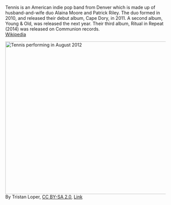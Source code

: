 Tennis is an American indie pop band from Denver which is made up of husband-and-wife duo Alaina Moore and Patrick Riley. The duo formed in 2010, and released their debut album, Cape Dory, in 2011. A second album, Young & Old, was released the next year. Their third album, Ritual in Repeat (2014) was released on Communion records.  
[Wikipedia](https://en.wikipedia.org/wiki/Tennis_(band))  

<p><a href="https://commons.wikimedia.org/wiki/File:Tennis_by_Tristan_Loper_2012.jpg#/media/File:Tennis_by_Tristan_Loper_2012.jpg"><img src="https://upload.wikimedia.org/wikipedia/commons/d/dc/Tennis_by_Tristan_Loper_2012.jpg" alt="Tennis performing in August 2012" height="480" width="550"></a><br>By Tristan Loper, <a href="https://creativecommons.org/licenses/by-sa/2.0" title="Creative Commons Attribution-Share Alike 2.0">CC BY-SA 2.0</a>, <a href="https://commons.wikimedia.org/w/index.php?curid=59708168">Link</a></p>